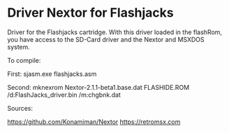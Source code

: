# Driver Nextor for Flashjacks

Driver for the Flashjacks cartridge.
With this driver loaded in the flashRom, you have access to the SD-Card driver and the Nextor and MSXDOS system.

To compile:

First:
sjasm.exe flashjacks.asm

Second:
mknexrom Nextor-2.1.1-beta1.base.dat FLASHIDE.ROM /d:FlashJacks_driver.bin /m:chgbnk.dat



Sources:

https://github.com/Konamiman/Nextor
https://retromsx.com
